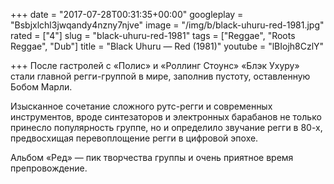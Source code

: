 +++
date = "2017-07-28T00:31:35+00:00"
googleplay = "Bsbjxlchl3jwqandy4nzny7njve"
image = "/img/b/black-uhuru-red-1981.jpg"
rated = ["4"]
slug = "black-uhuru-red-1981"
tags = ["Reggae", "Roots Reggae", "Dub"]
title = "Black Uhuru — Red (1981)"
youtube = "lBIojh8CzlY"

+++
После гастролей с&nbsp;&laquo;Полис&raquo; и&nbsp;&laquo;Роллинг Стоунс&raquo; &laquo;Блэк Ухуру&raquo; стали главной регги-группой в&nbsp;мире, заполнив пустоту, оставленную Бобом Марли. 

Изысканное сочетание сложного рутс-регги и&nbsp;современных инструментов, вроде синтезаторов и&nbsp;электронных барабанов не&nbsp;только принесло популярность группе, но&nbsp;и&nbsp;определило звучание регги в&nbsp;80-х, предвосхищая перевоплощение регги в&nbsp;цифровой эпохе.

Альбом &laquo;Ред&raquo;&nbsp;&mdash; пик творчества группы и&nbsp;очень приятное время препровождение.